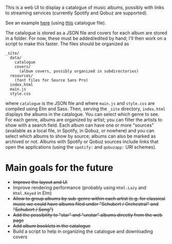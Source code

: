 This is a web UI to display a catalogue of music albums, possibly with links to streaming services (currently Spotify and Qobuz are supported).

See an example [here](https://tpetrucciani.github.io/musicat)
(using [this](https://tpetrucciani.github.io/musicat/data/catalogue.json) catalogue file).

The catalogue is stored as a JSON file and covers for each album are stored in a folder. For now, these must be added/edited by hand; I'll then work on a script to make this faster. The files should be organized as

    _site/
      data/
        catalogue
        covers/
          (album covers, possibly organized in subdirectories)
      resources/
        (font files for Source Sans Pro)
      index.html
      main.js
      style.css

where `catalogue` is the JSON file and where `main.js` and `style.css` are compiled using Elm and Sass. Then, serving the `_site` directory, `index.html` displays the albums in the catalogue. You can select which genre to see. For each genre, albums are organized by artist; you can filter the artists to show with a search field. Each album can have one or more "sources" (available as a local file, in Spotify, in Qobuz, or nowhere) and you can select which albums to show by source; albums can also be marked as archived or not. Albums with Spotify or Qobuz sources include links that open the applications (using the `spotify:` and `qobuzapp:` URI schemes).

# Main goals for the future

- ~~Improve the layout and UI~~
- Improve rendering performance (probably using `Html.Lazy` and `Html.Keyed` in Elm)
- ~~Allow to group albums by sub-genre within each artist (e.g. for classical music we could have albums filed under "Schubert / Orchestral" and "Schubert / Song")~~
- ~~Add the possibility to "star" and "unstar" albums directly from the web page~~
- ~~Add album booklets in the catalogue~~
- Build a script to help in organizing the catalogue and downloading covers
